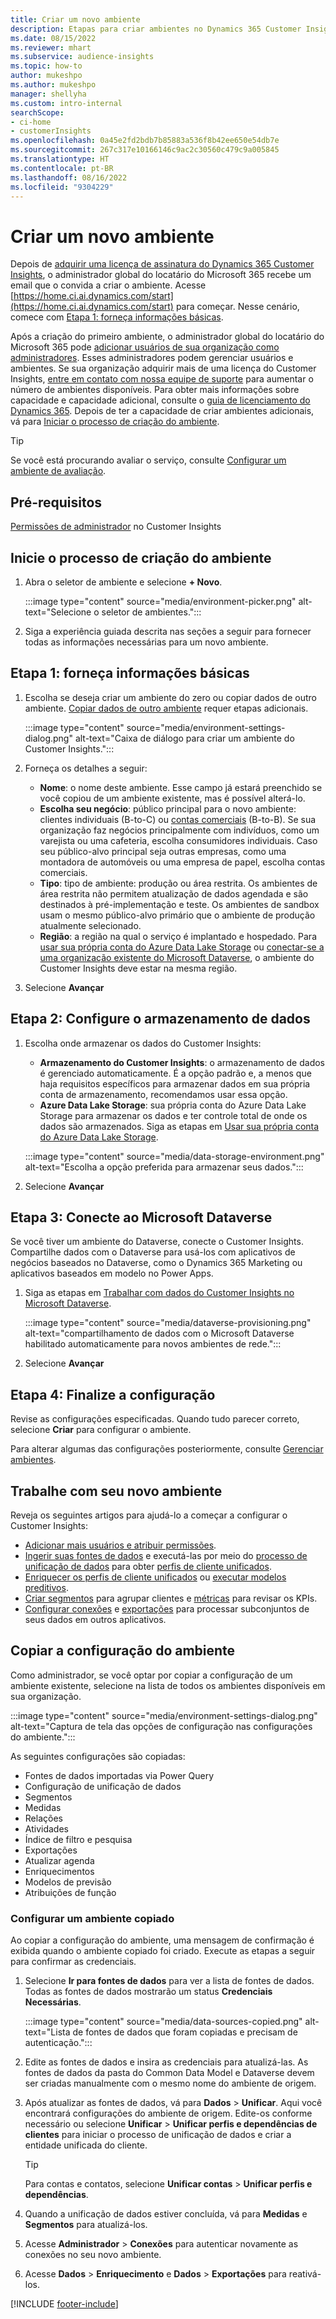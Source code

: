 ```yaml
---
title: Criar um novo ambiente
description: Etapas para criar ambientes no Dynamics 365 Customer Insights.
ms.date: 08/15/2022
ms.reviewer: mhart
ms.subservice: audience-insights
ms.topic: how-to
author: mukeshpo
ms.author: mukeshpo
manager: shellyha
ms.custom: intro-internal
searchScope:
- ci-home
- customerInsights
ms.openlocfilehash: 0a45e2fd2bdb7b85883a536f8b42ee650e54db7e
ms.sourcegitcommit: 267c317e10166146c9ac2c30560c479c9a005845
ms.translationtype: HT
ms.contentlocale: pt-BR
ms.lasthandoff: 08/16/2022
ms.locfileid: "9304229"
---
```

# <a name="create-a-new-environment"></a>Criar um novo ambiente

Depois de [adquirir uma licença de assinatura do Dynamics 365 Customer Insights](paid-license.md), o administrador global do locatário do Microsoft 365 recebe um email que o convida a criar o ambiente. Acesse [https://home.ci.ai.dynamics.com/start](https://home.ci.ai.dynamics.com/start) para começar. Nesse cenário, comece com [Etapa 1: forneça informações básicas](#step-1-provide-basic-information).

Após a criação do primeiro ambiente, o administrador global do locatário do Microsoft 365 pode [adicionar usuários de sua organização como administradores](permissions.md). Esses administradores podem gerenciar usuários e ambientes. Se sua organização adquirir mais de uma licença do Customer Insights, [entre em contato com nossa equipe de suporte](https://go.microsoft.com/fwlink/?linkid=2079641) para aumentar o número de ambientes disponíveis. Para obter mais informações sobre capacidade e capacidade adicional, consulte o [guia de licenciamento do Dynamics 365](https://go.microsoft.com/fwlink/?LinkId=866544). Depois de ter a capacidade de criar ambientes adicionais, vá para [Iniciar o processo de criação do ambiente](#start-the-environment-creation-process).

> [!TIP]
> Se você está procurando avaliar o serviço, consulte [Configurar um ambiente de avaliação](trial-signup.md).

## <a name="prerequisites"></a>Pré-requisitos

[Permissões de administrador](permissions.md) no Customer Insights

## <a name="start-the-environment-creation-process"></a>Inicie o processo de criação do ambiente

1. Abra o seletor de ambiente e selecione **+ Novo**.
  
   :::image type="content" source="media/environment-picker.png" alt-text="Selecione o seletor de ambientes.":::

1. Siga a experiência guiada descrita nas seções a seguir para fornecer todas as informações necessárias para um novo ambiente.

## <a name="step-1-provide-basic-information"></a>Etapa 1: forneça informações básicas

1. Escolha se deseja criar um ambiente do zero ou copiar dados de outro ambiente. [Copiar dados de outro ambiente](#copy-the-environment-configuration) requer etapas adicionais.

   :::image type="content" source="media/environment-settings-dialog.png" alt-text="Caixa de diálogo para criar um ambiente do Customer Insights.":::

1. Forneça os detalhes a seguir:

   - **Nome**: o nome deste ambiente. Esse campo já estará preenchido se você copiou de um ambiente existente, mas é possível alterá-lo.
   - **Escolha seu negócio**: público principal para o novo ambiente: clientes individuais (B-to-C) ou [contas comerciais](work-with-business-accounts.md) (B-to-B). Se sua organização faz negócios principalmente com indivíduos, como um varejista ou uma cafeteria, escolha consumidores individuais. Caso seu público-alvo principal seja outras empresas, como uma montadora de automóveis ou uma empresa de papel, escolha contas comerciais.
   - **Tipo**: tipo de ambiente: produção ou área restrita. Os ambientes de área restrita não permitem atualização de dados agendada e são destinados à pré-implementação e teste. Os ambientes de sandbox usam o mesmo público-alvo primário que o ambiente de produção atualmente selecionado.
   - **Região**: a região na qual o serviço é implantado e hospedado. Para [usar sua própria conta do Azure Data Lake Storage](own-data-lake-storage.md) ou [conectar-se a uma organização existente do Microsoft Dataverse](customer-insights-dataverse.md), o ambiente do Customer Insights deve estar na mesma região.

1. Selecione **Avançar**

## <a name="step-2-configure-data-storage"></a>Etapa 2: Configure o armazenamento de dados

1. Escolha onde armazenar os dados do Customer Insights:

   - **Armazenamento do Customer Insights**: o armazenamento de dados é gerenciado automaticamente. É a opção padrão e, a menos que haja requisitos específicos para armazenar dados em sua própria conta de armazenamento, recomendamos usar essa opção.
   - **Azure Data Lake Storage**: sua própria conta do Azure Data Lake Storage para armazenar os dados e ter controle total de onde os dados são armazenados. Siga as etapas em [Usar sua própria conta do Azure Data Lake Storage](own-data-lake-storage.md).

   :::image type="content" source="media/data-storage-environment.png" alt-text="Escolha a opção preferida para armazenar seus dados.":::

1. Selecione **Avançar**

## <a name="step-3-connect-to-microsoft-dataverse"></a>Etapa 3: Conecte ao Microsoft Dataverse

Se você tiver um ambiente do Dataverse, conecte o Customer Insights. Compartilhe dados com o Dataverse para usá-los com aplicativos de negócios baseados no Dataverse, como o Dynamics 365 Marketing ou aplicativos baseados em modelo no Power Apps.

1. Siga as etapas em [Trabalhar com dados do Customer Insights no Microsoft Dataverse](customer-insights-dataverse.md).

   :::image type="content" source="media/dataverse-provisioning.png" alt-text="compartilhamento de dados com o Microsoft Dataverse habilitado automaticamente para novos ambientes de rede.":::

1. Selecione **Avançar**

## <a name="step-4-finalize-the-settings"></a>Etapa 4: Finalize a configuração

Revise as configurações especificadas. Quando tudo parecer correto, selecione **Criar** para configurar o ambiente.

Para alterar algumas das configurações posteriormente, consulte [Gerenciar ambientes](manage-environments.md).

## <a name="work-with-your-new-environment"></a>Trabalhe com seu novo ambiente

Reveja os seguintes artigos para ajudá-lo a começar a configurar o Customer Insights:

- [Adicionar mais usuários e atribuir permissões](permissions.md).
- [Ingerir suas fontes de dados](data-sources.md) e executá-las por meio do [processo de unificação de dados](data-unification.md) para obter [perfis de cliente unificados](customer-profiles.md).
- [Enriquecer os perfis de cliente unificados](enrichment-hub.md) ou [executar modelos preditivos](predictions-overview.md).
- [Criar segmentos](segments.md) para agrupar clientes e [métricas](measures.md) para revisar os KPIs.
- [Configurar conexões](connections.md) e [exportações](export-destinations.md) para processar subconjuntos de seus dados em outros aplicativos.

## <a name="copy-the-environment-configuration"></a>Copiar a configuração do ambiente

Como administrador, se você optar por copiar a configuração de um ambiente existente, selecione na lista de todos os ambientes disponíveis em sua organização.

:::image type="content" source="media/environment-settings-dialog.png" alt-text="Captura de tela das opções de configuração nas configurações do ambiente.":::

As seguintes configurações são copiadas:

- Fontes de dados importadas via Power Query
- Configuração de unificação de dados
- Segmentos
- Medidas
- Relações
- Atividades
- Índice de filtro e pesquisa
- Exportações
- Atualizar agenda
- Enriquecimentos
- Modelos de previsão
- Atribuições de função

### <a name="set-up-a-copied-environment"></a>Configurar um ambiente copiado

Ao copiar a configuração do ambiente, uma mensagem de confirmação é exibida quando o ambiente copiado foi criado. Execute as etapas a seguir para confirmar as credenciais.

1. Selecione **Ir para fontes de dados** para ver a lista de fontes de dados. Todas as fontes de dados mostrarão um status **Credenciais Necessárias**.

   :::image type="content" source="media/data-sources-copied.png" alt-text="Lista de fontes de dados que foram copiadas e precisam de autenticação.":::

1. Edite as fontes de dados e insira as credenciais para atualizá-las. As fontes de dados da pasta do Common Data Model e Dataverse devem ser criadas manualmente com o mesmo nome do ambiente de origem.

1. Após atualizar as fontes de dados, vá para **Dados** > **Unificar**. Aqui você encontrará configurações do ambiente de origem. Edite-os conforme necessário ou selecione **Unificar** > **Unificar perfis e dependências de clientes** para iniciar o processo de unificação de dados e criar a entidade unificada do cliente.

   > [!TIP]
   > Para contas e contatos, selecione **Unificar contas** > **Unificar perfis e dependências**.

1. Quando a unificação de dados estiver concluída, vá para **Medidas** e **Segmentos** para atualizá-los.

1. Acesse **Administrador** > **Conexões** para autenticar novamente as conexões no seu novo ambiente.

1. Acesse **Dados** > **Enriquecimento** e **Dados** > **Exportações** para reativá-los.

[!INCLUDE [footer-include](includes/footer-banner.md)]
